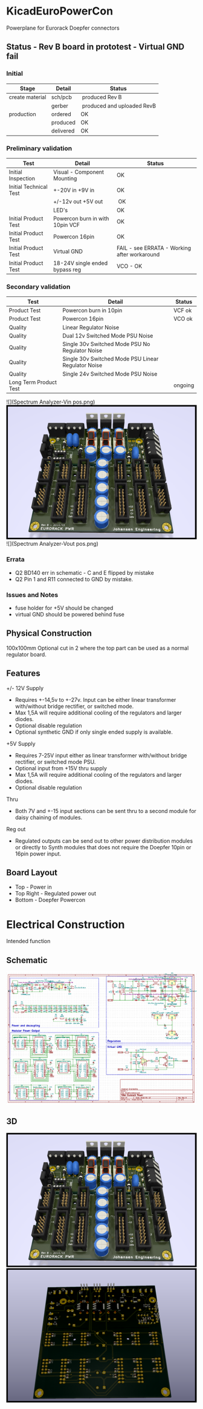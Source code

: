 # KicadEuroPowerCon
Powerplane for Eurorack Doepfer connectors

## Status - Rev B board in prototest - Virtual GND fail
### Initial 
| Stage  | Detail | Status |
| ------------- | ------------- | ------------- |
| create material  | sch/pcb | produced Rev B  |
| | gerber | produced and uploaded RevB |
| production  | ordered  | OK |
|  | produced | OK |
|  | delivered | OK |
### Preliminary validation
| Test  | Detail | Status |
| ------------- | ------------- | ------------- |
| Initial Inspection | Visual - Component Mounting | OK |
| Initial Technical Test | +-20V in +9V in | OK |
| | +/-12v out +5V out | OK |
| | LED's | OK |
| Initial Product Test | Powercon burn in with 10pin VCF | OK |
| Initial Product Test | Powercon 16pin |  OK |
| Initial Product Test | Virtual GND | FAIL - see ERRATA - Working after workaround |
| Initial Product Test | 18-24V single ended bypass reg | VCO - OK |
### Secondary validation
| Test  | Detail | Status |
| ------------- | ------------- |------------- |
| Product Test | Powercon burn in 10pin | VCF ok|
| Product Test | Powercon 16pin | VCO ok|
| Quality | Linear Regulator Noise | |
| Quality | Dual 12v Switched Mode PSU Noise | |
| Quality | Single 30v Switched Mode PSU No Regulator Noise | |
| Quality | Single 30v Switched Mode PSU Linear Regulator Noise | |
| Quality | Single 24v Switched Mode PSU Noise | |
| Long Term Product Test | | ongoing |

![](Spectrum Analyzer-Vin pos.png)
![](KicadEuropower3D-RevB-Top1.png)
![](Spectrum Analyzer-Vout pos.png)
 
### Errata
 * Q2 BD140 err in schematic - C and E flipped by mistake
 * Q2 Pin 1 and R11 connected to GND by mistake.
 
### Issues and Notes
 * fuse holder for +5V should be changed
 * virtual GND should be powered behind fuse
 
## Physical Construction
100x100mm
Optional cut in 2 where the top part can be used as a normal regulator board.

## Features
+/- 12V Supply
 - Requires +-14,5v to +-27v. Input can be either linear transformer with/without bridge rectifier, or switched mode. 
 - Max 1,5A will require additional cooling of the regulators and larger diodes.
 - Optional disable regulation
 - Optional synthetic GND if only single ended supply is available.
 
+5V Supply
 - Requires 7-25V input either as linear transformer with/without bridge rectifier, or switched mode PSU.
 - Optional input from +15V thru supply 
 - Max 1,5A will require additional cooling of the regulators and larger diodes.
 - Optional disable regulation

Thru
 - Both 7V and +-15 input sections can be sent thru to a second module for daisy chaining of modules.

Reg out
 - Regulated outputs can be send out to other power distribution modules or directly to Synth modules that does not require the Doepfer 10pin or 16pin power input.
 
## Board Layout
- Top - Power in
- Top Right - Regulated power out
- Bottom - Doepfer Powercon

# Electrical Construction
Intended function

## Schematic
![](KicadEuropowerSchematic_RevB.png)
## 3D
![](KicadEuropower3D-RevB-Top1.png)
![](KicadEuropower3D-RevB-Bottom1.png)
